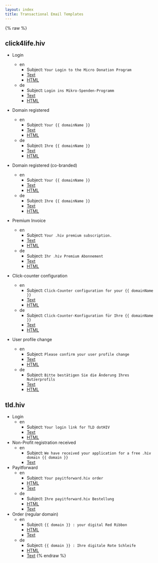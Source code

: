 ```yaml
---
layout: index
title: Transactional Email Templates
---
```


{% raw %}
## click4life.hiv

 * Login
   * en
     * Subject: `Your Login to the Micro Donation Program`
     * [Text](./click4life-login-text-en.html)
     * [HTML](./click4life-login-en.html)
   * de
     * Subject: `Login ins Mikro-Spenden-Programm`
     * [Text](./click4life-login-text-de.html)
     * [HTML](./click4life-login-de.html)
     
 * Domain registered
   * en
     * Subject: `Your {{ domainName }}`
     * [Text](./click4life-registered-text-en.html)
     * [HTML](./click4life-registered-en.html)
   * de
     * Subject: `Ihre {{ domainName }}`
     * [Text](./click4life-registered-text-de.html)
     * [HTML](./click4life-registered-de.html)
     
 * Domain registered (co-branded)
   * en
     * Subject: `Your {{ domainName }}`
     * [Text](./click4life-registered-cobranded-text-en.html)
     * [HTML](./click4life-registered-cobranded-en.html)
   * de
     * Subject: `Ihre {{ domainName }}`
     * [Text](./click4life-registered-cobranded-text-de.html)
     * [HTML](./click4life-registered-cobranded-de.html)

 * Premium Invoice
   * en
     * Subject: `Your .hiv premium subscription.`
     * [Text](./click4life-premium-text-en.html)
     * [HTML](./click4life-premium-en.html)
   * de
     * Subject: `Ihr .hiv Premium Abonnement`
     * [Text](./click4life-premium-text-de.html)
     * [HTML](./click4life-premium-de.html)
     
 * Click-counter configuration
   * en
     * Subject: `Click-Counter configuration for your {{ domainName }}`
     * [Text](./click4life-click-counter-configuration-text-en.html)
     * [HTML](./click4life-click-counter-configuration-en.html)
   * de
     * Subject: `Click-Counter-Konfiguration für Ihre {{ domainName }}`
     * [Text](./click4life-click-counter-configuration-text-de.html)
     * [HTML](./click4life-click-counter-configuration-de.html)
     
 * User profile change
   * en
     * Subject: `Please confirm your user profile change`
     * [Text](./click4life-user-profile-change-text-en.html)
     * [HTML](./click4life-user-profile-change-en.html)
   * de
     * Subject: `Bitte bestätigen Sie die Änderung Ihres Nutzerprofils`
     * [Text](./click4life-user-profile-change-text-de.html)
     * [HTML](./click4life-user-profile-change-de.html)

## tld.hiv

 * Login
   * en
     * Subject: `Your login link for TLD dotHIV`
     * [Text](./tld-login-text.html)
     * [HTML](./tld-login.html)
 * Non-Profit registration received
   * en
     * Subject: `We have received your application for a free .hiv domain {{ domain }}`
     * [Text](./tld-nonprofit-registration-received-text.html)
 * Payitforward
   * en
     * Subject: `Your payitforward.hiv order`
     * [HTML](./tld-payitforward.html)
     * [Text](./tld-payitforward-text.html)
   * de
      * Subject: `Ihre payitforward.hiv Bestellung`
      * [HTML](./tld-payitforward-de.html)
      * [Text](./tld-payitforward-text-de.html)
 * Order (regular domain)
   * en
      * Subject: `{{ domain }} : your digital Red Ribbon`
      * [HTML](./tld-shop-order.html)
      * [Text](./tld-shop-order-text.html)
   * de
      * Subject: `{{ domain }} : Ihre digitale Rote Schleife`
      * [HTML](./tld-shop-order-de.html)
      * [Text](./tld-shop-order-text-de.html)
{% endraw %}
